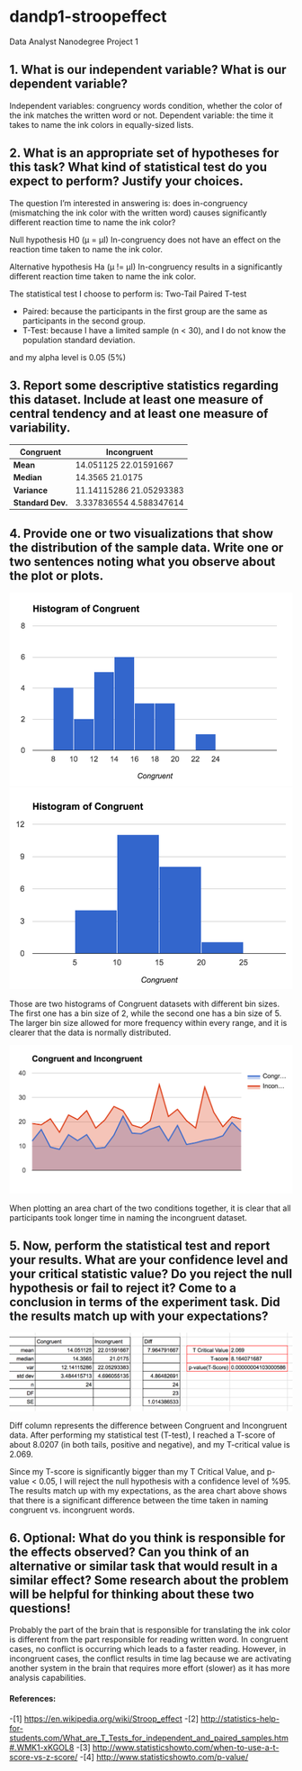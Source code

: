 # dandp1-stroopeffect
Data Analyst Nanodegree Project 1

## 1. What is our independent variable? What is our dependent variable?
Independent variables: congruency words condition, whether the color of the ink matches the written word or not. 
Dependent variable: the time it takes to name the ink colors in equally-sized lists.

## 2. What is an appropriate set of hypotheses for this task? What kind of statistical test do you expect to perform? Justify your choices.
The question I’m interested in answering is: does in-congruency (mismatching the ink color with the written word) causes significantly different reaction time to name the ink color?

Null hypothesis H0 (μ = μI)
In-congruency does not have an effect on the reaction time taken to name the ink color.

Alternative hypothesis Ha (μ != μI)
In-congruency results in a significantly different reaction time taken to name the ink color.

The statistical test I choose to perform is: Two-Tail Paired T-test
  * Paired: because the participants in the first group are the same as participants in the second group.
  * T-Test: because I have a limited sample (n < 30), and I do not know the population standard deviation.

and my alpha level is 0.05 (5%)

## 3. Report some descriptive statistics regarding this dataset. Include at least one measure of central tendency and at least one measure of variability.

Congruent | Incongruent
--- | --- 
**Mean**	| 14.051125	 22.01591667
**Median**	| 14.3565	 21.0175
**Variance** 	|	11.14115286 	21.05293383
**Standard Dev.**	| 3.337836554 	4.588347614

## 4. Provide one or two visualizations that show the distribution of the sample data. Write one or two sentences noting what you observe about the plot or plots.

![alt text](https://github.com/jasminej90/dandp1-stroopeffect/blob/master/4a.png)
![alt text](https://github.com/jasminej90/dandp1-stroopeffect/blob/master/4b.png)

Those are two histograms of Congruent datasets with different bin sizes. The first one has a bin size of 2, while the second one has a bin size of 5. The larger bin size allowed for more frequency within every range, and it is clearer that the data is normally distributed.

![alt text](https://github.com/jasminej90/dandp1-stroopeffect/blob/master/4c.png)

When plotting an area chart of the two conditions together, it is clear that all participants took longer time in naming the incongruent dataset.

## 5. Now, perform the statistical test and report your results. What are your confidence level and your critical statistic value? Do you reject the null hypothesis or fail to reject it? Come to a conclusion in terms of the experiment task. Did the results match up with your expectations?

![alt text](https://github.com/jasminej90/dandp1-stroopeffect/blob/master/5.png)

Diff column represents the difference between Congruent and Incongruent data. After performing my statistical test (T-test), I reached a T-score of about  8.0207 (in both tails, positive and negative), and my T-critical value is 2.069.

Since my T-score is significantly bigger than my T Critical Value, and p-value < 0.05, I will reject the null hypothesis with a confidence level of %95. The results match up with my expectations, as the area chart above shows that there is a significant difference between the time taken in naming congruent vs. incongruent words.

## 6. Optional: What do you think is responsible for the effects observed? Can you think of an alternative or similar task that would result in a similar effect? Some research about the problem will be helpful for thinking about these two questions!

Probably the part of the brain that is responsible for translating the ink color is different from the part responsible for reading written word. In congruent cases, no conflict is occurring which leads to a faster reading. However, in incongruent cases, the conflict results in time lag because we are activating another system in the brain that requires more effort (slower) as it has more analysis capabilities.


#### References:
  -[1] https://en.wikipedia.org/wiki/Stroop_effect
  -[2] http://statistics-help-for-students.com/What_are_T_Tests_for_independent_and_paired_samples.htm#.WMK1-xKGOL8
  -[3] http://www.statisticshowto.com/when-to-use-a-t-score-vs-z-score/
  -[4] http://www.statisticshowto.com/p-value/
